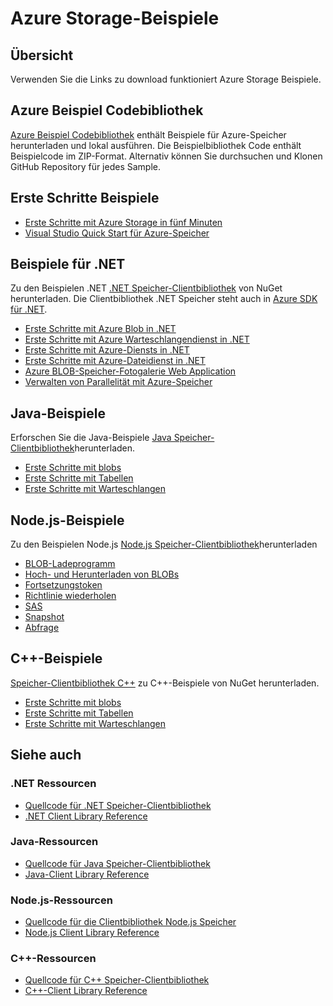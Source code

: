 <properties
    pageTitle="Azure Storage-Beispiele | Microsoft Azure"
    description="Anzeigen, herunterladen und Ausführen von Beispielcode und Anträge auf Azure-Speicher. Entdecken Sie Beispiele für Blobs, Queues, Tabellen und Dateien .NET, Java und Node.js, C++ Storage-Clientbibliotheken Einstieg."
    services="storage"
    documentationCenter="na"
    authors="tamram"
    manager="carmonm"
    editor="tysonn" />
<tags
    ms.service="storage"
    ms.devlang="na"
    ms.topic="article"
    ms.tgt_pltfrm="na"
    ms.workload="storage"
    ms.date="09/21/2016"
    ms.author="tamram" />

# <a name="azure-storage-samples"></a>Azure Storage-Beispiele

## <a name="overview"></a>Übersicht
Verwenden Sie die Links zu download funktioniert Azure Storage Beispiele.

## <a name="azure-code-sample-library"></a>Azure Beispiel Codebibliothek

[Azure Beispiel Codebibliothek](https://azure.microsoft.com/documentation/samples/?service=storage) enthält Beispiele für Azure-Speicher herunterladen und lokal ausführen. Die Beispielbibliothek Code enthält Beispielcode im ZIP-Format. Alternativ können Sie durchsuchen und Klonen GitHub Repository für jedes Sample.

## <a name="getting-started-samples"></a>Erste Schritte Beispiele

* [Erste Schritte mit Azure Storage in fünf Minuten](storage-getting-started-guide.md)
* [Visual Studio Quick Start für Azure-Speicher](https://github.com/Azure/azure-storage-net/tree/master/Samples/GettingStarted/VisualStudioQuickStarts)

## <a name="net-samples"></a>Beispiele für .NET

Zu den Beispielen .NET [.NET Speicher-Clientbibliothek](https://www.nuget.org/packages/WindowsAzure.Storage/) von NuGet herunterladen. Die Clientbibliothek .NET Speicher steht auch in [Azure SDK für .NET](https://azure.microsoft.com/downloads/).

* [Erste Schritte mit Azure Blob in .NET](https://azure.microsoft.com/documentation/samples/storage-blob-dotnet-getting-started/)
* [Erste Schritte mit Azure Warteschlangendienst in .NET](https://azure.microsoft.com/documentation/samples/storage-queue-dotnet-getting-started/)
* [Erste Schritte mit Azure-Diensts in .NET](https://azure.microsoft.com/documentation/samples/storage-table-dotnet-getting-started/)
* [Erste Schritte mit Azure-Dateidienst in .NET](https://azure.microsoft.com/documentation/samples/storage-file-dotnet-getting-started/)
* [Azure BLOB-Speicher-Fotogalerie Web Application](https://azure.microsoft.com/documentation/samples/storage-blobs-dotnet-webapp/)
* [Verwalten von Parallelität mit Azure-Speicher](https://code.msdn.microsoft.com/Managing-Concurrency-using-56018114)

## <a name="java-samples"></a>Java-Beispiele

Erforschen Sie die Java-Beispiele [Java Speicher-Clientbibliothek](https://github.com/azure/azure-storage-java)herunterladen.

* [Erste Schritte mit blobs](https://github.com/Azure/azure-storage-java/tree/master/microsoft-azure-storage-samples/src/com/microsoft/azure/storage/blob/gettingstarted)
* [Erste Schritte mit Tabellen](https://github.com/Azure/azure-storage-java/tree/master/microsoft-azure-storage-samples/src/com/microsoft/azure/storage/table/gettingtstarted)
* [Erste Schritte mit Warteschlangen](https://github.com/Azure/azure-storage-java/tree/master/microsoft-azure-storage-samples/src/com/microsoft/azure/storage/queue/gettingstarted)

## <a name="nodejs-samples"></a>Node.js-Beispiele

Zu den Beispielen Node.js [Node.js Speicher-Clientbibliothek](https://github.com/Azure/azure-storage-node)herunterladen

* [BLOB-Ladeprogramm](https://github.com/Azure/azure-storage-node/tree/master/examples/blobuploader)
* [Hoch- und Herunterladen von BLOBs](https://github.com/Azure/azure-storage-node/blob/master/examples/samples/blobuploaddownloadsample.js)
* [Fortsetzungstoken](https://github.com/Azure/azure-storage-node/blob/master/examples/samples/continuationsample.js)
* [Richtlinie wiederholen](https://github.com/Azure/azure-storage-node/blob/master/examples/samples/retrypolicysample.js)
* [SAS](https://github.com/Azure/azure-storage-node/blob/master/examples/samples/sassample.js)
* [Snapshot](https://github.com/Azure/azure-storage-node/blob/master/examples/samples/snapshotsample.js)
* [Abfrage](https://github.com/Azure/azure-storage-node/blob/master/examples/samples/tablequerysample.js)

## <a name="c-samples"></a>C++-Beispiele

[Speicher-Clientbibliothek C++](https://www.nuget.org/packages/wastorage/) zu C++-Beispiele von NuGet herunterladen.

* [Erste Schritte mit blobs](https://github.com/Azure/azure-storage-cpp/tree/master/Microsoft.WindowsAzure.Storage/samples/BlobsGettingStarted)
* [Erste Schritte mit Tabellen](https://github.com/Azure/azure-storage-cpp/tree/master/Microsoft.WindowsAzure.Storage/samples/TablesGettingStarted)
* [Erste Schritte mit Warteschlangen](https://github.com/Azure/azure-storage-cpp/tree/master/Microsoft.WindowsAzure.Storage/samples/QueuesGettingStarted)

## <a name="see-also"></a>Siehe auch

### <a name="net-resources"></a>.NET Ressourcen

- [Quellcode für .NET Speicher-Clientbibliothek](https://github.com/Azure/azure-storage-net)
- [.NET Client Library Reference](https://msdn.microsoft.com/library/azure/dn261237.aspx)

### <a name="java-resources"></a>Java-Ressourcen

- [Quellcode für Java Speicher-Clientbibliothek](https://github.com/azure/azure-storage-java)
- [Java-Client Library Reference](http://dl.windowsazure.com/storage/javadoc/)

### <a name="nodejs-resources"></a>Node.js-Ressourcen

- [Quellcode für die Clientbibliothek Node.js Speicher](https://github.com/Azure/azure-storage-node)
- [Node.js Client Library Reference](http://dl.windowsazure.com/nodestoragedocs/index.html)

### <a name="c-resources"></a>C++-Ressourcen

- [Quellcode für C++ Speicher-Clientbibliothek](https://github.com/Azure/azure-storage-cpp)
- [C++-Client Library Reference](http://azure.github.io/azure-storage-cpp/)
